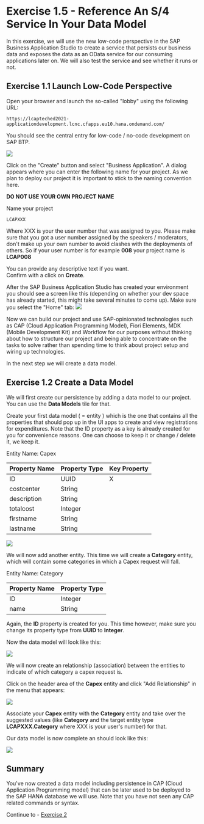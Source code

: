 # Exercise 1.5 - Reference An S/4 Service In Your Data Model

In this exercise, we will use the new low-code perspective in the SAP Business Application Studio to create a service that persists our business data and exposes the data as an OData service for our consuming applications later on.
We will also test the service and see whether it runs or not.

## Exercise 1.1 Launch Low-Code Perspective

Open your browser and launch the so-called "lobby" using the following URL:
```URL
https://lcapteched2021-applicationdevelopment.lcnc.cfapps.eu10.hana.ondemand.com/
````
You should see the central entry for low-code / no-code development on SAP BTP.

![](/exercises/ex1/images/lobby_01.png)

Click on the "Create" button and select "Business Application". A dialog appears where you can enter the following name for your project. As we plan to deploy our project it is important to stick to the naming convention here.  

**DO NOT USE YOUR OWN PROJECT NAME**  

Name your project   
```
LCAPXXX
```
Where XXX is your the user number that was assigned to you. Please make sure that you got a user number assigned by the speakers / moderators, don't make up your own number to avoid clashes with the deployments of others. So if your user number is for example **008** your project name is **LCAP008**

You can provide any descriptive text if you want.  
Confirm with a click on **Create**.

After the SAP Business Application Studio has created your environment you should see a screen like this (depending on whether your dev space has already started, this might take several minutes to come up). Make sure you select the "Home" tab:
![](/exercises/ex1/images/LCAP_01.png)

Now we can build our project and use SAP-opinionated technologies such as CAP (Cloud Application Programming Model), Fiori Elements, MDK (Mobile Development Kit) and Workflow for our purposes without thinking about how to structure our project and being able to concentrate on the tasks to solve rather than spending time to think about project setup and wiring up technologies.

In the next step we will create a data model.

## Exercise 1.2 Create a Data Model

We will first create our persistence by adding a data model to our project. You can use the **Data Models** tile for that.

Create your first data model ( = entity ) which is the one that contains all the properties that should pop up in the UI apps to create and view registrations for expenditures. Note that the ID property as a key is already created for you for convenience reasons. One can choose to keep it or change / delete it, we keep it.

Entity Name: Capex

| Property Name | Property Type | Key Property
| ----------- | ----------- | - |
| ID | UUID | X |
| costcenter | String |   |
| description | String |   |
| totalcost | Integer |   |
| firstname | String |   |
| lastname | String |   |

![](/exercises/ex1/images/LCAP_02.png)



We will now add another entity. This time we will create a **Category** entity, which will contain some categories in which a Capex request will fall.

Entity Name: Category

| Property Name | Property Type |
| ----------- | ----------- |
| ID | Integer | X |
| name | String |   |

Again, the **ID** property is created for you. This time however, make sure you change its property type from **UUID** to **Integer**.

Now the data model will look like this:

![](/exercises/ex1/images/LCAP_03.png)

We will now create an relationship (association) between the entities to indicate of which category a capex request is.

Click on the header area of the **Capex** entity and click "Add Relationship" in the menu that appears:

![](/exercises/ex1/images/LCAP_04.png)

Associate your **Capex** entity with the **Category** entity and take over the suggested values (like **Category** and the target entity type **LCAPXXX.Category** where XXX is your user's number) for that.

Our data model is now complete an should look like this:

![](/exercises/ex1/images/LCAP_08.png)

## Summary

You've now created a data model including persistence in CAP (Cloud Application Programming model) that can be later used to be deployed to the SAP HANA database we will use. Note that you have not seen any CAP related commands or syntax.

Continue to - [Exercise 2](../ex2/README.md)

